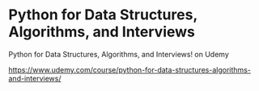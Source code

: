 # Python for Data Structures, Algorithms, and Interviews
Python for Data Structures, Algorithms, and Interviews! on Udemy

https://www.udemy.com/course/python-for-data-structures-algorithms-and-interviews/
